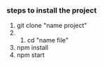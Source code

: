 
### steps to install the project

1) git clone "name project"
2) 1) cd "name file"
3) npm install
4) npm start
